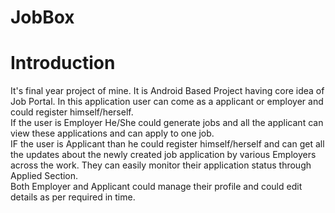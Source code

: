 # JobBox

# Introduction

 It's final year project of mine. It is Android Based Project having core idea of Job Portal. In this application user can come as a applicant or employer and could register himself/herself.
 <br>
 If the user is Employer He/She could generate jobs and all the applicant can view these applications and can apply to one job.
 <br>
 IF the user is Applicant than he could register himself/herself and can get all the updates about the newly created job application by various Employers across the work. They can easily monitor their application status through Applied Section.
 <br>
 Both Employer and Applicant could manage their profile and could edit details as per required in time.
 
